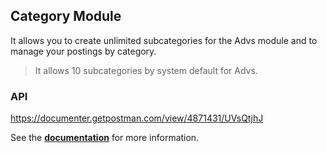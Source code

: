 ## Category Module

It allows you to create unlimited subcategories for the Advs module and to manage your postings by category.


> It allows 10 subcategories by system default for Advs.


### API
https://documenter.getpostman.com/view/4871431/UVsQtjhJ


See the **[documentation](https://docs.openclassify.com/)** for more information.